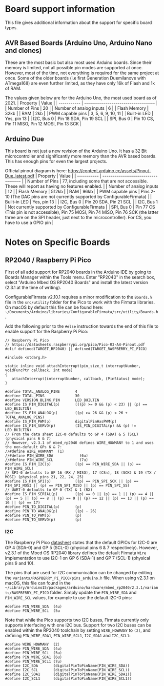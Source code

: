 # Board support information

This file gives additional information about the support for specific board types.

## AVR Based Boards (Arduino Uno, Arduino Nano and clones)

These are the most basic but also most used Arduino boards. Since their memory is limited, not all possible pin modes are supported at once. 
However, most of the time, not everything is required for the same project at once. Some of the older boards (i.e first Generation Duemilanove with ATmega168) are even further limited, as they have only 16k of Flash and 1k of RAM. 

The values given below are for the Arduino Uno, the most used board as of 2021.
| Property  | Value |
| ----------- | ------------------------------------ |
| Number of Pins  | 20 |
| Number of analog inputs | 6 |
| Flash Memory | 32kb |
| RAM | 2kb |
| PWM capable pins | 3, 5, 6, 9, 10, 11 |
| Built-in LED | Yes, pin 13 |
| I2C, Bus 0 | Pin 18 SDA, Pin 19 SCL |
| SPI, Bus 0 | Pin 10 CS, Pin 11 MISO, Pin 12 MOSI, Pin 13 SCK |

## Arduino Due

This board is not just a new revision of the Arduino Uno. It has a 32 Bit microcontroller and significantly more memory than the AVR based boards. This has enough pins for even the largest projects.

Official pinout diagram is here: https://content.arduino.cc/assets/Pinout-Due_latest.pdf
| Property  | Value |
| ----------- | ------------------------------------ |
| Number of Pins  | 77, including some that are not accessible. These will report as having no features enabled. |
| Number of analog inputs | 12 |
| Flash Memory | 512kb |
| RAM | 96kb |
| PWM capable pins | Pins 2-10 (The DAC pins are not currently supported by ConfigurableFirmata) |
| Built-in LED | Yes, pin 13 |
| I2C, Bus 0 | Pin 20 SDA, Pin 21 SCL |
| I2C, Bus 1 | Not currently supported by ConfigurableFirmata |
| SPI, Bus 0 | Pin 77 CS (This pin is not accessible), Pin 75 MOSI, Pin 74 MISO, Pin 76 SCK (the latter three are on the SPI header, just next to the microcontroller). For CS, you have to use a GPIO pin |


# Notes on Specific Boards

## RP2040 / Raspberry Pi Pico

First of all add support for RP2040 boards in the Arduino IDE by going to Boards Manager within the Tools menu.
Enter "RP2040" in the search box, select "Arduino Mbed OS RP2040 Boards" and install the latest version (2.3.1 at the time of writing).

ConfigurableFirmata v2.10.1 requires a minor modification to the `Boards.h` file in the `src/utility` folder for the Pico to work with the Firmata libraries.
On macOS by default this file can be found here: `~/Documents/Arduino/libraries/ConfigurableFirmata/src/utility/Boards.h`.

Add the following prior to the `#else` instruction towards the end of this file to enable support for the Raspberry Pi Pico:

```
// Raspberry Pi Pico
// https://datasheets.raspberrypi.org/pico/Pico-R3-A4-Pinout.pdf
#elif defined(TARGET_RP2040) || defined(TARGET_RASPBERRY_PI_PICO)

#include <stdarg.h>

static inline void attachInterrupt(pin_size_t interruptNumber, voidFuncPtr callback, int mode)
{
   attachInterrupt(interruptNumber, callback, (PinStatus) mode);
}

#define TOTAL_ANALOG_PINS       4
#define TOTAL_PINS              30
#define VERSION_BLINK_PIN       LED_BUILTIN
#define IS_PIN_DIGITAL(p)       (((p) >= 0 && (p) < 23) || (p) == LED_BUILTIN)
#define IS_PIN_ANALOG(p)        ((p) >= 26 && (p) < 26 + TOTAL_ANALOG_PINS)
#define IS_PIN_PWM(p)           digitalPinHasPWM(p)
#define IS_PIN_SERVO(p)         (IS_PIN_DIGITAL(p) && (p) != LED_BUILTIN)
// From the data sheet I2C-0 defaults to GP 4 (SDA) & 5 (SCL) (physical pins 6 & 7)
// However, v2.3.1 of mbed_rp2040 defines WIRE_HOWMANY to 1 and uses the non-default GPs 6 & 7:
//#define WIRE_HOWMANY  (1)
//#define PIN_WIRE_SDA            (6u)
//#define PIN_WIRE_SCL            (7u)
#define IS_PIN_I2C(p)           ((p) == PIN_WIRE_SDA || (p) == PIN_WIRE_SCL)
// SPI-0 defaults to GP 16 (RX / MISO), 17 (CSn), 18 (SCK) & 19 (TX / MOSI) (physical pins 21, 22, 24, 25)
#define IS_PIN_SPI(p)           ((p) == PIN_SPI_SCK || (p) == PIN_SPI_MOSI || (p) == PIN_SPI_MISO || (p) == PIN_SPI_SS)
// UART-0 defaults to GP 0 (TX) & 1 (RX)
#define IS_PIN_SERIAL(p)        ((p) == 0 || (p) == 1 || (p) == 4 || (p) == 5 || (p) == 8 || (p) == 9 || (p) == 12 || (p) == 13 || (p) == 16 || (p) == 17)
#define PIN_TO_DIGITAL(p)       (p)
#define PIN_TO_ANALOG(p)        ((p) - 26)
#define PIN_TO_PWM(p)           (p)
#define PIN_TO_SERVO(p)         (p)
```

### I2C

The Raspberry Pi Pico [datasheet](https://datasheets.raspberrypi.org/pico/Pico-R3-A4-Pinout.pdf) states that the
default GPIOs for I2C-0 are GP 4 (SDA-0) and GP 5 (SCL-0) (physical pins 6 & 7 respectively).
However, v2.3.1 of the Mbed OS RP2040 library defines the default Firmata `Wire` implementation to use
I2C-1 on GP 6 (SDA-1) and GP 7 (SCL-1) (physical pins 9 and 10).

The pins that are used for I2C communication can be changed by editing the `variants/RASPBERRY_PI_PICO/pins_arduino.h` file.
When using v2.3.1 on macOS, this file can found in the `~/Library/Arduino15/packages/arduino/hardware/mbed_rp2040/2.3.1/variants/RASPBERRY_PI_PICO` folder.
Simply update the `PIN_WIRE_SDA` and `PIN_WIRE_SCL` values, for example to use the default I2C-0 pins:

```
#define PIN_WIRE_SDA  (4u)
#define PIN_WIRE_SCL  (5u
```

Note that while the Pico supports two I2C buses, Firmata currently only supports interfacing with one I2C bus.
Support for two I2C buses can be enabled within the RP2040 toolchain by setting `WIRE_HOWMANY` to `(2)`, and defining `PIN_WIRE_SDA1`, `PIN_WIRE_SCL1`, `I2C_SDA1` and `I2C_SCL1`:

```
#define WIRE_HOWMANY  (2)
#define PIN_WIRE_SDA  (4u)
#define PIN_WIRE_SCL  (5u)
#define PIN_WIRE_SDA1 (6u)
#define PIN_WIRE_SCL1 (7u)
#define I2C_SDA       (digitalPinToPinName(PIN_WIRE_SDA))
#define I2C_SCL       (digitalPinToPinName(PIN_WIRE_SCL))
#define I2C_SDA1      (digitalPinToPinName(PIN_WIRE_SDA1))
#define I2C_SCL1      (digitalPinToPinName(PIN_WIRE_SCL1))
```
